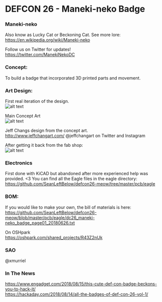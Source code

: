 # DEFCON 26 - Maneki-neko Badge

### Maneki-neko
Also know as Lucky Cat or Beckoning Cat. See more lore: https://en.wikipedia.org/wiki/Maneki-neko  

Follow us on Twitter for updates!  
https://twitter.com/ManekiNekoDC  

### Concept:
To build a badge that incorporated 3D printed parts and movement.  

### Art Design:
First real iteration of the design.  
![alt text](https://github.com/SeanLeftBelow/defcon26-meow/blob/master/art/rough-draft02.jpg "Rough Draft 2")

Main Concept Art  
![alt text](https://github.com/SeanLeftBelow/defcon26-meow/blob/master/art/meow_v3_offwhite.svg "Main Concept Art")

Jeff Changs design from the concept art.  
http://www.jeffchangart.com/ @jeffchangart on Twitter and Instagram

After getting it back from the fab shop:  
![alt text](https://github.com/SeanLeftBelow/defcon26-meow/blob/master/photos/fab.jpg "Back from fab")

### Electronics

First done with KiCAD but abandoned after more experienced help was provided. <3
You can find all the Eagle files in the eagle directory:  
https://github.com/SeanLeftBelow/defcon26-meow/tree/master/pcb/eagle


### BOM:
If you would like to make your own, the bill of materials is here:   https://github.com/SeanLeftBelow/defcon26-meow/blob/master/pcb/eagle/dc26_maneki-neko_badge_page01_20180626.txt

On OSHpark  
https://oshpark.com/shared_projects/R43Z2nUk

### SAO
@xmurriel


### In The News

https://www.engadget.com/2018/08/15/this-cute-def-con-badge-beckons-you-to-hack-it/  
https://hackaday.com/2018/08/14/all-the-badges-of-def-con-26-vol-1/

